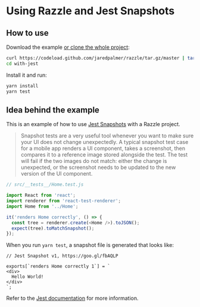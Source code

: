# Using Razzle and Jest Snapshots

## How to use
Download the example [or clone the whole project](https://github.com/jaredpalmer/razzle.git):

```bash
curl https://codeload.github.com/jaredpalmer/razzle/tar.gz/master | tar -xz --strip=2 razzle-master/examples/with-jest
cd with-jest
```

Install it and run:

```bash
yarn install
yarn test
```

## Idea behind the example
This is an example of how to use [Jest Snapshots](http://facebook.github.io/jest/docs/en/snapshot-testing.html#snapshot-testing-with-jest) with a Razzle project. 

> Snapshot tests are a very useful tool whenever you want to make sure your UI does not change unexpectedly.
> A typical snapshot test case for a mobile app renders a UI component, takes a screenshot, then compares it to a reference image stored alongside the test. The test will fail if the two images do not match: either the change is unexpected, or the screenshot needs to be updated to the new version of the UI component.


```js
// src/__tests__/Home.test.js

import React from 'react';
import renderer from 'react-test-renderer';
import Home from '../Home';

it('renders Home correctly', () => {
  const tree = renderer.create(<Home />).toJSON();
  expect(tree).toMatchSnapshot();
});
```

When you run `yarn test`, a snapshot file is generated that looks like:

```
// Jest Snapshot v1, https://goo.gl/fbAQLP

exports[`renders Home correctly 1`] = `
<div>
  Hello World!
</div>
`;
```

Refer to the [Jest documentation](http://facebook.github.io/jest/docs/en/snapshot-testing.html#snapshot-testing-with-jest) for more information.